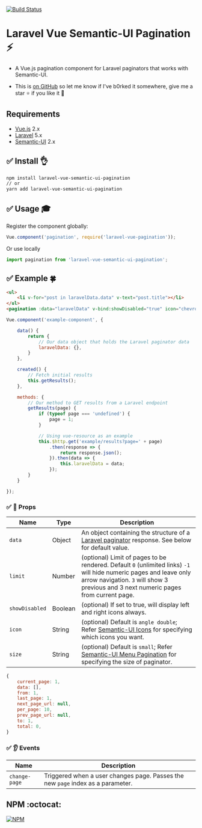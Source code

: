[![Build Status](https://travis-ci.org/vinayakkulkarni/laravel-vue-semantic-ui-pagination.svg?branch=master)](https://travis-ci.org/vinayakkulkarni/laravel-vue-semantic-ui-pagination)

# Laravel Vue Semantic-UI Pagination :zap:
+ A Vue.js pagination component for Laravel paginators that works with Semantic-UI.

+ This is [on GitHub](https://github.com/vinayakkulkarni/vue-image)  so let me know if I've b0rked it somewhere, give me a star :star: if you like it :beers:

## Requirements

* [Vue.js](https://vuejs.org/) 2.x
* [Laravel](https://laravel.com/docs/) 5.x
* [Semantic-UI](https://semantic-ui.com/) 2.x

## :white_check_mark: Install :ok_hand:

```bash
npm install laravel-vue-semantic-ui-pagination
// or
yarn add laravel-vue-semantic-ui-pagination
```

## :white_check_mark: Usage :mortar_board:

Register the component globally:
```javascript
Vue.component('pagination', require('laravel-vue-pagination'));
```
Or use locally
```javascript
import pagination from 'laravel-vue-semantic-ui-pagination';
```

## :white_check_mark: Example :four_leaf_clover:

```html
<ul>
    <li v-for="post in laravelData.data" v-text="post.title"></li>
</ul>
<pagination :data="laravelData" v-bind:showDisabled="true" icon="chevron" v-on:change-page="getResults"></pagination>
```

```javascript
Vue.component('example-component', {

	data() {
		return {
			// Our data object that holds the Laravel paginator data
			laravelData: {},
		}
	},

	created() {
		// Fetch initial results
		this.getResults();
	},

	methods: {
		// Our method to GET results from a Laravel endpoint
		getResults(page) {
			if (typeof page === 'undefined') {
				page = 1;
			}

			// Using vue-resource as an example
			this.$http.get('example/results?page=' + page)
				.then(response => {
					return response.json();
				}).then(data => {
					this.laravelData = data;
				});
		}
	}

});
```

### :white_check_mark: :book: Props

| Name | Type | Description |
| --- | --- | --- |
| `data` | Object | An object containing the structure of a [Laravel paginator](https://laravel.com/docs/5.4/pagination) response. See below for default value. |
| `limit` | Number | (optional) Limit of pages to be rendered. Default `0` (unlimited links) `-1` will hide numeric pages and leave only arrow navigation. `3` will show 3 previous and 3 next numeric pages from current page. |
| `showDisabled` | Boolean | (optional) If set to true, will display left and right icons always. |
| `icon` | String | (optional) Default is `angle double`; Refer [Semantic-UI Icons](https://semantic-ui.com/elements/icon.html) for specifying which icons you want. |
| `size` | String | (optional) Default is `small`; Refer [Semantic-UI Menu Pagination](https://semantic-ui.com/collections/menu.html#pagination) for specifying the size of paginator. |

```javascript
{
	current_page: 1,
	data: [],
	from: 1,
	last_page: 1,
	next_page_url: null,
	per_page: 10,
	prev_page_url: null,
	to: 1,
	total: 0,
}
```

### :white_check_mark: :ear: Events

| Name | Description |
| --- | --- |
| `change-page` | Triggered when a user changes page. Passes the new `page` index as a parameter. |


## NPM :octocat:  

[![NPM](https://nodei.co/npm/vuejs-image.png?downloads=true&downloadRank=true&stars=true)](https://nodei.co/npm/vuejs-image/)